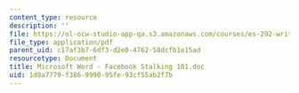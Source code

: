```yaml
---
content_type: resource
description: ''
file: https://ol-ocw-studio-app-qa.s3.amazonaws.com/courses/es-292-writing-workshop-spring-2008/1d8a7779f386999095fe93cf55ab2f7b_MITES_292S08_facbok.pdf
file_type: application/pdf
parent_uid: c17af3b7-6df3-d2e0-4762-58dcfb1e15ad
resourcetype: Document
title: Microsoft Word - Facebook Stalking 101.doc
uid: 1d8a7779-f386-9990-95fe-93cf55ab2f7b
---
```

